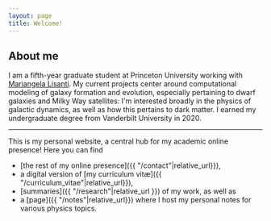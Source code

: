 ```yaml
---
layout: page
title: Welcome!
---
```


## About me
I am a fifth-year graduate student at Princeton University working with [Mariangela Lisanti](https://phy.princeton.edu/people/mariangela-lisanti). My current projects center around computational modeling of galaxy formation and evolution, especially pertaining to dwarf galaxies and Milky Way satellites: I'm interested broadly in the physics of galactic dynamics, as well as how this pertains to dark matter. I earned my undergraduate degree from Vanderbilt University in 2020.

--- 

This is my personal website, a central hub for my academic online presence! Here you can find 
 - [the rest of my online presence]({{ "/contact"|relative_url}}),
 - a digital version of [my curriculum vit&aelig;]({{ "/curriculum_vitae"|relative_url}}),
 - [summaries]({{ "/research"|relative_url }}) of my work, as well as  
 - a [page]({{ "/notes"|relative_url}}) where I host my personal notes for various physics topics.
